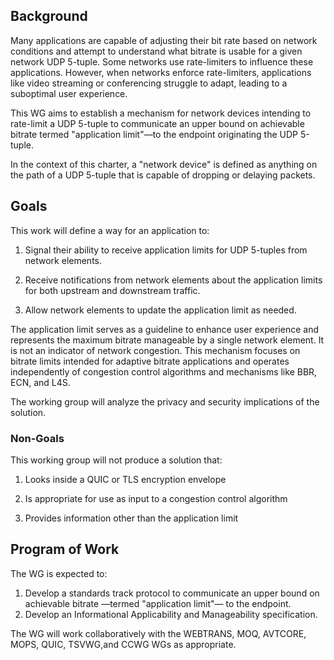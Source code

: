 ## Background

Many applications are capable of adjusting their bit rate based on
network conditions and attempt to understand what bitrate is usable for
a given network UDP 5-tuple. Some networks use rate-limiters to
influence these applications. However, when networks enforce
rate-limiters, applications like video streaming or conferencing
struggle to adapt, leading to a suboptimal user experience.

This WG aims to establish a mechanism for network devices intending to
rate-limit a UDP 5-tuple to communicate an upper bound on achievable
bitrate termed "application limit"—to the endpoint originating the UDP
5-tuple. 

In the context of this charter, a "network device" is defined as anything on 
the path of a UDP 5-tuple that is capable of dropping or delaying packets.

## Goals

This work will define a way for an application to:

1. Signal their ability to receive application limits for UDP 5-tuples
from network elements.

2. Receive notifications from network elements about the application
limits for both upstream and downstream traffic.

3. Allow network elements to update the application limit as needed.

The application limit serves as a guideline to enhance user experience
and represents the maximum bitrate manageable by a single network
element. It is not an indicator of network congestion. This mechanism
focuses on bitrate limits intended for adaptive bitrate applications and
operates independently of congestion control algorithms and mechanisms
like BBR, ECN, and L4S.

The working group will analyze the privacy and security implications of
the solution.

### Non-Goals

This working group will not produce a solution that: 

1. Looks inside a QUIC or TLS encryption envelope

2. Is appropriate for use as input to a congestion control algorithm

3. Provides information other than the application limit 


## Program of Work

The WG is expected to:

1. Develop a standards track protocol to communicate an upper bound on
achievable bitrate —termed "application limit"— to the endpoint.
2. Develop an Informational Applicability and Manageability specification.

The WG will work collaboratively with the WEBTRANS, MOQ, AVTCORE, MOPS,
QUIC, TSVWG,and CCWG WGs as appropriate.


